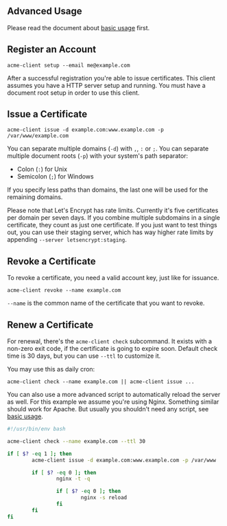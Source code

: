 ## Advanced Usage

Please read the document about [basic usage](./usage.md) first.

## Register an Account

```
acme-client setup --email me@example.com
```

After a successful registration you're able to issue certificates.
This client assumes you have a HTTP server setup and running.
You must have a document root setup in order to use this client.

## Issue a Certificate

```
acme-client issue -d example.com:www.example.com -p /var/www/example.com
```

You can separate multiple domains (`-d`) with `,`, `:` or `;`. You can separate multiple document roots (`-p`) with your system's path separator:
 * Colon (`:`) for Unix
 * Semicolon (`;`) for Windows

If you specify less paths than domains, the last one will be used for the remaining domains.

Please note that Let's Encrypt has rate limits. Currently it's five certificates per domain per seven days. If you combine multiple subdomains in a single certificate, they count as just one certificate. If you just want to test things out, you can use their staging server, which has way higher rate limits by appending `--server letsencrypt:staging`.

## Revoke a Certificate

To revoke a certificate, you need a valid account key, just like for issuance.

```
acme-client revoke --name example.com
```

`--name` is the common name of the certificate that you want to revoke.

## Renew a Certificate

For renewal, there's the `acme-client check` subcommand.
It exists with a non-zero exit code, if the certificate is going to expire soon.
Default check time is 30 days, but you can use `--ttl` to customize it.

You may use this as daily cron:

```
acme-client check --name example.com || acme-client issue ...
```

You can also use a more advanced script to automatically reload the server as well. For this example we assume you're using Nginx.
Something similar should work for Apache. But usually you shouldn't need any script, see [basic usage](./usage.md).

```bash
#!/usr/bin/env bash

acme-client check --name example.com --ttl 30

if [ $? -eq 1 ]; then
        acme-client issue -d example.com:www.example.com -p /var/www

        if [ $? -eq 0 ]; then
                nginx -t -q

                if [ $? -eq 0 ]; then
                        nginx -s reload
                fi
        fi
fi
```
